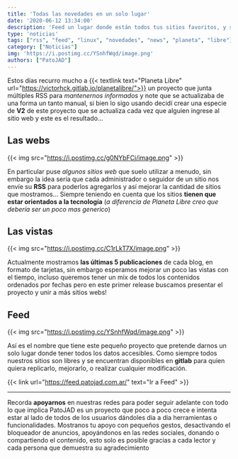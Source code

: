 ```yaml
---
title: 'Todas las novedades en un solo lugar'
date: '2020-06-12 13:34:00'
description: 'Feed un lugar donde están todos tus sitios favoritos, y si no están… Agregalo mandonos su RSS...'
type: 'noticias'
tags: ["rss", "feed", "linux", "novedades", "news", "planeta", "libre"]
category: ["Noticias"]
img: 'https://i.postimg.cc/YSnhfWqd/image.png'
authors: ["PatoJAD"]
---
```




Estos días recurro mucho a {{< textlink text="Planeta Libre" url="https://victorhck.gitlab.io/planetalibre/">}} un proyecto que junta múltiples RSS para *mantenernos informados* y note que se actualizaba de una forma un tanto manual, si bien lo sigo usando decidí crear una especie de **V2** de este proyecto que se actualiza cada vez que alguien ingrese al sitio web y este es el resultado…




## Las webs


{{< img src="https://i.postimg.cc/g0NYbFCj/image.png" >}}

En particular puse *algunos sitios web* que suelo utilizar a menudo, sin embargo la idea sería que cada administrador o seguidor de un sitio nos envíe su **RSS** para poderlos agregarlos y así mejorar la cantidad de sitios que mostramos… Siempre teniendo en cuenta que los sitios **tienen que estar orientados a la tecnología** (*a diferencia de Planeta Libre creo que debería ser un poco mas generico*)




## Las vistas


{{< img src="https://i.postimg.cc/C1rLkT7X/image.png" >}}


Actualmente mostramos **las últimas 5 publicaciones** de cada blog, en formato de tarjetas, sin embargo esperamos mejorar un poco las vistas con el tiempo, incluso queremos tener un mix de todos los contenidos ordenados por fechas pero en este primer release buscamos presentar el proyecto y unir a más sitios webs!




## Feed


{{< img src="https://i.postimg.cc/YSnhfWqd/image.png" >}}


Así es el nombre que tiene este pequeño proyecto que pretende darnos un solo lugar donde tener todos los datos accesibles. Como siempre todos nuestros sitios son libres y se encuentran disponibles en **gitlab** para quien quiera replicarlo, mejorarlo, o realizar cualquier modificación.


{{< link url="https://feed.patojad.com.ar/" text="Ir a Feed" >}}


---



Recorda **apoyarnos** en nuestras redes para poder seguir adelante con todo lo que implica PatoJAD es un proyecto que poco a poco crece e intenta estar al lado de todos de los usuarios dándoles dia a dia herramientas o funcionalidades. Mostranos tu apoyo con pequeños gestos, desactivando el bloqueador de anuncios, apoyándonos en las redes sociales, donando o compartiendo el contenido, esto solo es posible gracias a cada lector y cada persona que demuestra su agradecimiento
